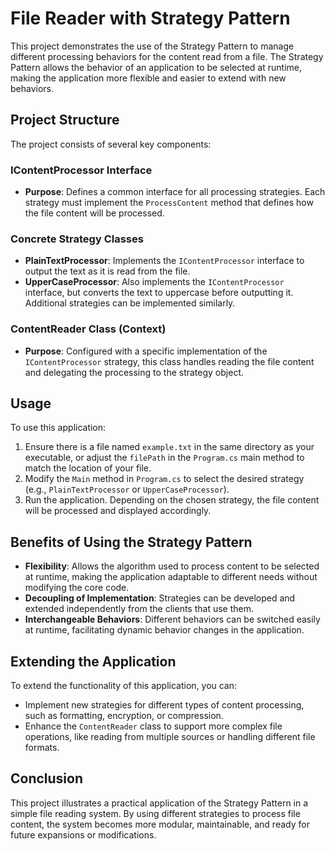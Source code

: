 ﻿# File Reader with Strategy Pattern

This project demonstrates the use of the Strategy Pattern to manage different processing behaviors for the content read from a file. The Strategy Pattern allows the behavior of an application to be selected at runtime, making the application more flexible and easier to extend with new behaviors.

## Project Structure

The project consists of several key components:

### IContentProcessor Interface

- **Purpose**: Defines a common interface for all processing strategies. Each strategy must implement the `ProcessContent` method that defines how the file content will be processed.

### Concrete Strategy Classes

- **PlainTextProcessor**: Implements the `IContentProcessor` interface to output the text as it is read from the file.
- **UpperCaseProcessor**: Also implements the `IContentProcessor` interface, but converts the text to uppercase before outputting it. Additional strategies can be implemented similarly.

### ContentReader Class (Context)

- **Purpose**: Configured with a specific implementation of the `IContentProcessor` strategy, this class handles reading the file content and delegating the processing to the strategy object.

## Usage

To use this application:

1. Ensure there is a file named `example.txt` in the same directory as your executable, or adjust the `filePath` in the `Program.cs` main method to match the location of your file.
2. Modify the `Main` method in `Program.cs` to select the desired strategy (e.g., `PlainTextProcessor` or `UpperCaseProcessor`).
3. Run the application. Depending on the chosen strategy, the file content will be processed and displayed accordingly.

## Benefits of Using the Strategy Pattern

- **Flexibility**: Allows the algorithm used to process content to be selected at runtime, making the application adaptable to different needs without modifying the core code.
- **Decoupling of Implementation**: Strategies can be developed and extended independently from the clients that use them.
- **Interchangeable Behaviors**: Different behaviors can be switched easily at runtime, facilitating dynamic behavior changes in the application.

## Extending the Application

To extend the functionality of this application, you can:

- Implement new strategies for different types of content processing, such as formatting, encryption, or compression.
- Enhance the `ContentReader` class to support more complex file operations, like reading from multiple sources or handling different file formats.

## Conclusion

This project illustrates a practical application of the Strategy Pattern in a simple file reading system. By using different strategies to process file content, the system becomes more modular, maintainable, and ready for future expansions or modifications.
